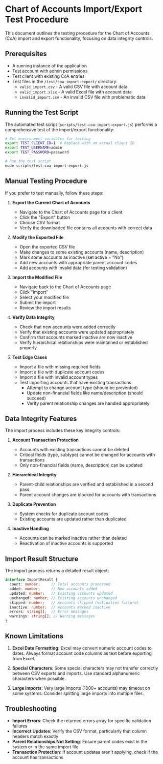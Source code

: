 # Chart of Accounts Import/Export Test Procedure

This document outlines the testing procedure for the Chart of Accounts (CoA) import and export functionality, focusing on data integrity controls.

## Prerequisites

- A running instance of the application
- Test account with admin permissions
- Test client with existing CoA entries
- Test files in the `/test/coa-import-export/` directory:
  - `valid_import.csv` - A valid CSV file with account data
  - `valid_import.xlsx` - A valid Excel file with account data
  - `invalid_import.csv` - An invalid CSV file with problematic data

## Running the Test Script

The automated test script (`scripts/test-coa-import-export.js`) performs a comprehensive test of the import/export functionality:

```bash
# Set environment variables for testing
export TEST_CLIENT_ID=1  # Replace with an actual client ID
export TEST_USERNAME=admin
export TEST_PASSWORD=password

# Run the test script
node scripts/test-coa-import-export.js
```

## Manual Testing Procedure

If you prefer to test manually, follow these steps:

1. **Export the Current Chart of Accounts**
   - Navigate to the Chart of Accounts page for a client
   - Click the "Export" button
   - Choose CSV format
   - Verify the downloaded file contains all accounts with correct data

2. **Modify the Exported File**
   - Open the exported CSV file
   - Make changes to some existing accounts (name, description)
   - Mark some accounts as inactive (set active = "No")
   - Add new accounts with appropriate parent account codes
   - Add accounts with invalid data (for testing validation)

3. **Import the Modified File**
   - Navigate back to the Chart of Accounts page
   - Click "Import"
   - Select your modified file
   - Submit the import
   - Review the import results

4. **Verify Data Integrity**
   - Check that new accounts were added correctly
   - Verify that existing accounts were updated appropriately
   - Confirm that accounts marked inactive are now inactive
   - Verify hierarchical relationships were maintained or established properly

5. **Test Edge Cases**
   - Import a file with missing required fields
   - Import a file with duplicate account codes
   - Import a file with invalid account types
   - Test importing accounts that have existing transactions:
     - Attempt to change account type (should be prevented)
     - Update non-financial fields like name/description (should succeed)
     - Verify parent relationship changes are handled appropriately

## Data Integrity Features

The import process includes these key integrity controls:

1. **Account Transaction Protection**
   - Accounts with existing transactions cannot be deleted
   - Critical fields (type, subtype) cannot be changed for accounts with transactions
   - Only non-financial fields (name, description) can be updated

2. **Hierarchical Integrity**
   - Parent-child relationships are verified and established in a second pass
   - Parent account changes are blocked for accounts with transactions

3. **Duplicate Prevention**
   - System checks for duplicate account codes
   - Existing accounts are updated rather than duplicated

4. **Inactive Handling**
   - Accounts can be marked inactive rather than deleted
   - Reactivation of inactive accounts is supported

## Import Result Structure

The import process returns a detailed result object:

```typescript
interface ImportResult {
  count: number;     // Total accounts processed
  added: number;     // New accounts added
  updated: number;   // Existing accounts updated
  unchanged: number; // Existing accounts unchanged
  skipped: number;   // Accounts skipped (validation failure)
  inactive: number;  // Accounts marked inactive
  errors: string[];  // Error messages
  warnings: string[]; // Warning messages
}
```

## Known Limitations

1. **Excel Date Formatting**: Excel may convert numeric account codes to dates. Always format account code columns as text before exporting from Excel.

2. **Special Characters**: Some special characters may not transfer correctly between CSV exports and imports. Use standard alphanumeric characters when possible.

3. **Large Imports**: Very large imports (1000+ accounts) may timeout on some systems. Consider splitting large imports into multiple files.

## Troubleshooting

- **Import Errors**: Check the returned errors array for specific validation failures
- **Incorrect Updates**: Verify the CSV format, particularly that column headers match exactly
- **Parent Relationships Not Setting**: Ensure parent codes exist in the system or in the same import file
- **Transaction Protection**: If account updates aren't applying, check if the account has transactions